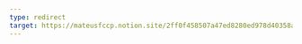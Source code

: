 ```yaml
---
type: redirect
target: https://mateusfccp.notion.site/2ff0f458507a47ed8280ed978d40358a?v=3b5e5a6e1d894e56be00a7aeaef8e1a1&pvs=4
---
```

